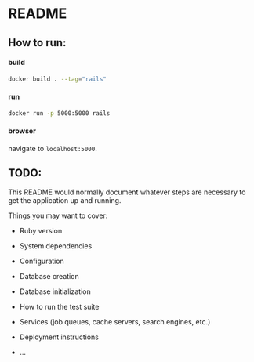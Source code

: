 # README

## How to run:

#### build

```sh
docker build . --tag="rails"
```

#### run

```sh
docker run -p 5000:5000 rails
```

#### browser

navigate to `localhost:5000`.

## TODO:

This README would normally document whatever steps are necessary to get the
application up and running.

Things you may want to cover:

- Ruby version

- System dependencies

- Configuration

- Database creation

- Database initialization

- How to run the test suite

- Services (job queues, cache servers, search engines, etc.)

- Deployment instructions

- ...
